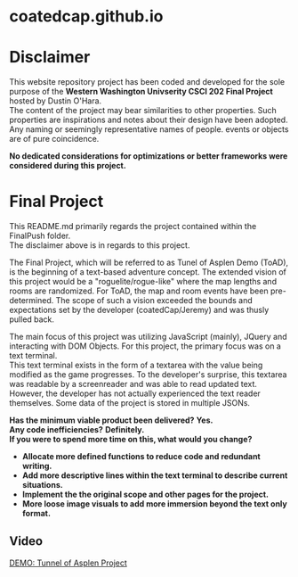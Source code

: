 # coatedcap.github.io

Disclaimer
==========

This website repository project has been coded and developed for the sole purpose of the **Western Washington Univserity CSCI 202 Final Project** hosted by Dustin O'Hara.  
The content of the project may bear similarities to other properties. Such properties are inspirations and notes about their design have been adopted.  
Any naming or seemingly representative names of people. events or objects are of pure coincidence.  

**No dedicated considerations for optimizations or better frameworks were considered during this project.**  

Final Project
=============

This README.md primarily regards the project contained within the FinalPush folder.  
The disclaimer above is in regards to this project.  

The Final Project, which will be referred to as Tunel of Asplen Demo (ToAD), is the beginning of a text-based adventure concept.
The extended vision of this project would be a "roguelite/rogue-like" where the map lengths and rooms are randomized. For ToAD, the map and room events have been pre-determined.
The scope of such a vision exceeded the bounds and expectations set by the developer (coatedCap/Jeremy) and was thusly pulled back.  

The main focus of this project was utilizing JavaScript (mainly), JQuery and interacting with DOM Objects. For this project, the primary focus was on a text terminal.  
This text terminal exists in the form of a textarea with the value being modified as the game progresses. To the developer's surprise, this textarea was readable by a screenreader and was able to read updated text.
However, the developer has not actually experienced the text reader themselves. Some data of the project is stored in multiple JSONs.

__Has the minimum viable product been delivered?__      **Yes.**  
__Any code inefficiencies?__      **Definitely.**  
__If you were to spend more time on this, what would you change?__  
- **Allocate more defined functions to reduce code and redundant writing.**
- **Add more descriptive lines within the text terminal to describe current situations.**
- **Implement the the original scope and other pages for the project.**
- **More loose image visuals to add more immersion beyond the text only format.**

Video
-----

[DEMO: Tunnel of Asplen Project]()

